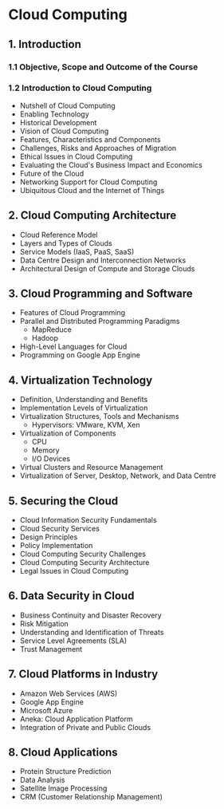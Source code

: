# Cloud Computing

## 1. Introduction

### 1.1 Objective, Scope and Outcome of the Course

### 1.2 Introduction to Cloud Computing
- Nutshell of Cloud Computing
- Enabling Technology
- Historical Development
- Vision of Cloud Computing
- Features, Characteristics and Components
- Challenges, Risks and Approaches of Migration
- Ethical Issues in Cloud Computing
- Evaluating the Cloud's Business Impact and Economics
- Future of the Cloud
- Networking Support for Cloud Computing
- Ubiquitous Cloud and the Internet of Things

## 2. Cloud Computing Architecture

- Cloud Reference Model
- Layers and Types of Clouds
- Service Models (IaaS, PaaS, SaaS)
- Data Centre Design and Interconnection Networks
- Architectural Design of Compute and Storage Clouds

## 3. Cloud Programming and Software

- Features of Cloud Programming
- Parallel and Distributed Programming Paradigms
  - MapReduce
  - Hadoop
- High-Level Languages for Cloud
- Programming on Google App Engine

## 4. Virtualization Technology

- Definition, Understanding and Benefits
- Implementation Levels of Virtualization
- Virtualization Structures, Tools and Mechanisms
  - Hypervisors: VMware, KVM, Xen
- Virtualization of Components
  - CPU
  - Memory
  - I/O Devices
- Virtual Clusters and Resource Management
- Virtualization of Server, Desktop, Network, and Data Centre

## 5. Securing the Cloud

- Cloud Information Security Fundamentals
- Cloud Security Services
- Design Principles
- Policy Implementation
- Cloud Computing Security Challenges
- Cloud Computing Security Architecture
- Legal Issues in Cloud Computing

## 6. Data Security in Cloud

- Business Continuity and Disaster Recovery
- Risk Mitigation
- Understanding and Identification of Threats
- Service Level Agreements (SLA)
- Trust Management

## 7. Cloud Platforms in Industry

- Amazon Web Services (AWS)
- Google App Engine
- Microsoft Azure
- Aneka: Cloud Application Platform
- Integration of Private and Public Clouds

## 8. Cloud Applications

- Protein Structure Prediction
- Data Analysis
- Satellite Image Processing
- CRM (Customer Relationship Management)
